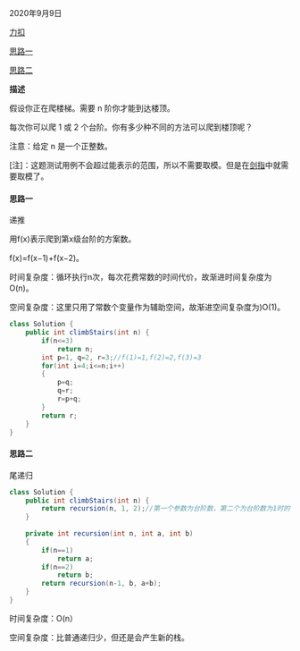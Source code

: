2020年9月9日

[力扣](https://leetcode-cn.com/problems/climbing-stairs/submissions/)

[思路一](#思路一)

[思路二](#思路二)

**描述**

假设你正在爬楼梯。需要 n 阶你才能到达楼顶。

每次你可以爬 1 或 2 个台阶。你有多少种不同的方法可以爬到楼顶呢？

注意：给定 n 是一个正整数。

[注]：这题测试用例不会超过能表示的范围，所以不需要取模。但是在[剑指](https://leetcode-cn.com/problems/qing-wa-tiao-tai-jie-wen-ti-lcof/submissions/)中就需要取模了。

#### 思路一

递推

用f(x)表示爬到第x级台阶的方案数。

f(x)=f(x−1)+f(x−2)。

时间复杂度：循环执行n次，每次花费常数的时间代价，故渐进时间复杂度为O(n)。

空间复杂度：这里只用了常数个变量作为辅助空间，故渐进空间复杂度为)O(1)。


```java
class Solution {
    public int climbStairs(int n) {
        if(n<=3)
            return n;
        int p=1, q=2, r=3;//f(1)=1,f(2)=2,f(3)=3
        for(int i=4;i<=n;i++)
        {
            p=q;
            q=r;
            r=p+q;
        }
        return r;
    }
}
```

#### 思路二

尾递归

```java
class Solution {
    public int climbStairs(int n) {
        return recursion(n, 1, 2);//第一个参数为台阶数，第二个为台阶数为1时的值，此题为1，第三个是台阶数为2时的值，此题为2
    }
    
    private int recursion(int n, int a, int b)
    {
        if(n==1)
            return a;
        if(n==2)
            return b;
        return recursion(n-1, b, a+b);   
    }
}
```
时间复杂度：O(n）

空间复杂度：比普通递归少，但还是会产生新的栈。

